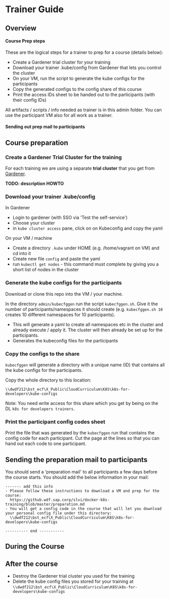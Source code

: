 # Trainer Guide 

## Overview 

#### Course Prep steps
These are the logical steps for a trainer to prep for a course (details below):
- Create a Gardener trial cluster for your training 
- Download your trainer .kube/config from Gardener that lets you control the cluster
- On your VM, run the script to generate the kube configs for the participants
- Copy the generated configs to the config share of this course 
- Print the access IDs sheet to be handed out to the participants (with their config IDs)

All artifacts / scripts / info needed as trainer is in this admin folder.
You can use the participant VM also for all work as a trainer.

#### Sending out prep mail to participants




## Course preparation

### Create a Gardener Trial Cluster for the training

For each training we are using a separate **trial cluster** that you get from [Gardener](https://github.wdf.sap.corp/pages/kubernetes/gardener/). 

**TODO: description HOWTO**


### Download your trainer .kube/config 

In Gardener
- Login to gardener (with SSO via 'Test the self-service')
- Choose your cluster
- in `kube cluster access` pane, click on on Kubeconfig and copy the yaml 

On your VM / machine
- Create a directory `.kube` under HOME (e.g. /home/vagrant on VM) and cd into it
- Create new file `config` and paste the yaml
- run `kubectl get nodes` - this command must complete by giving you a short list of nodes in the cluster


### Generate the kube configs for the participants

Download or clone this repo into the VM / your machine.

In the directory `admin/kubecfggen` run the script `kubecfggen.sh`. Give it the number of participants/namespaces it should create (e.g. `kubecfggen.sh 10` creates 10 different namespaces for 10 participants).
- This will generate a yaml to create all namespaces etc in the cluster and already execute / apply it. The cluster will then already be set up for the participants.
- Generates the kubeconfig files for the participants 

### Copy the configs to the share

`kubecfggen` will generate a directory with a unique name (ID) that contains all the kube configs for the participants. 

Copy the whole directory to this location: 
```
\\dwdf212\bst_ecf\X_Public\CloudCurriculum\K8S\k8s-for-developers\kube-configs
```

Note: You need write access for this share which you get by being on the DL `k8s for developers trainers`.

### Print the participant config codes sheet

Print the file that was generated by the `kubecfggen` run that contains the config code for each participant. Cut the page at the lines so that you can hand out each code to one participant. 


## Sending the preparation mail to participants

You should send a 'preparation mail' to all participants a few days before the course starts. You should add the below information in your mail:

```
------- add this info
- Please follow these instructions to download a VM and prep for the course:
  https://github.wdf.sap.corp/slvi/docker-k8s-training/blob/master/preparation.md
- You will get a config code in the course that will let you download your personal config file under this directory:
  \\dwdf212\bst_ecf\X_Public\CloudCurriculum\K8S\k8s-for-developers\kube-configs

---------- end -----------
```


## During the Course




## After the course

- Destroy the Gardener trial cluster you used for the training
- Delete the kube config files you stored for your training at `\\dwdf212\bst_ecf\X_Public\CloudCurriculum\K8S\k8s-for-developers\kube-configs`



